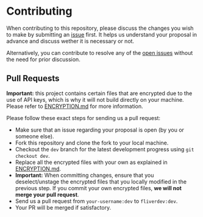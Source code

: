 # Contributing

When contributing to this repository, please discuss the changes you wish to make by submitting an [issue](https://github.com/nowmozillaclub/eldersconnect-junior/issues) first. It helps us understand your proposal in advance and discuss wether it is necessary or not.

Alternatively, you can contribute to resolve any of the [open issues](https://github.com/nowmozillaclub/eldersconnect-junior/issues) without the need for prior discussion.

## Pull Requests

**Important:** this project contains certain files that are encrypted due to the use of API keys, which is why it will not build directly on your machine. Please refer to [ENCRYPTION.md](ENCRYPTION.md) for more information.

Please follow these exact steps for sending us a pull request:

-   Make sure that an issue regarding your proposal is open (by you or someone else).
-   Fork this repository and clone the fork to your local machine.
-   Checkout the `dev` branch for the latest development progress using `git checkout dev`.
-   Replace all the encrypted files with your own as explained in [ENCRYPTION.md](ENCRYPTION.md).
-   **Important:** When committing changes, ensure that you deselect/unstage the encrypted files that you locally modified in the previous step. If you commit your own encrypted files, **we will not merge your pull request**.
-   Send us a pull request from `your-username:dev` to `fliverdev:dev`.
-   Your PR will be merged if satisfactory.
